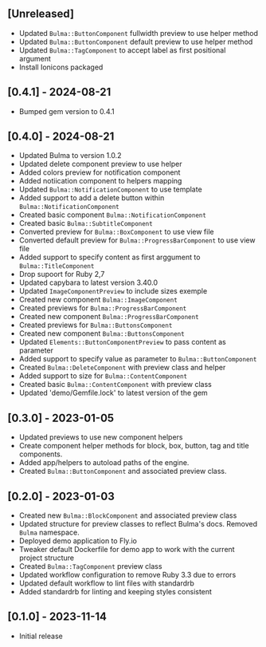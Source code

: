 ## [Unreleased]

- Updated `Bulma::ButtonComponent` fullwidth preview to use helper method
- Updated `Bulma::ButtonComponent` default preview to use helper method
- Updated `Bulma::TagComponent` to accept label as first positional argument
- Install Ionicons packaged

## [0.4.1] - 2024-08-21

- Bumped gem version to 0.4.1

## [0.4.0] - 2024-08-21

- Updated Bulma to version 1.0.2
- Updated delete component preview to use helper
- Added colors preview for notification component
- Added notiication component to helpers mapping
- Updated `Bulma::NotificationComponent` to use template
- Added support to add a delete button within `Bulma::NotificationComponent`
- Created basic component `Bulma::NotificationComponent`
- Created basic `Bulma::SubtitleComponent`
- Converted preview for `Bulma::BoxComponent` to use view file
- Converted default preview for `Bulma::ProgressBarComponent` to use view file
- Added support to specify content as first arggument to `Bulma::TitleComponent`
- Drop supoort for Ruby 2,7
- Updated capybara to latest version 3.40.0
- Updated `ImageComponentPreview` to include sizes exemple
- Created new component `Bulma::ImageComponent`
- Created previews for `Bulma::ProgressBarComponent`
- Created new component `Bulma::ProgressBarComponent`
- Created previews for `Bulma::ButtonsComponent`
- Created new component `Bulma::ButtonsComponent`
- Updated `Elements::ButtonComponentPreview` to pass content as parameter
- Added support to specify value as parameter to `Bulma::ButtonComponent`
- Created `Bulma::DeleteComponent` with preview class and helper
- Added support to size for `Bulma::ContentComponent`
- Created basic `Bulma::ContentComponent` with preview class
- Updated 'demo/Gemfile.lock' to latest version of the gem

## [0.3.0] - 2023-01-05

- Updated previews to use new component helpers
- Create component helper methods for block, box, button, tag and title components.
- Added app/helpers to autoload paths of the engine.
- Created `Bulma::ButtonComponent` and associated preview class.

## [0.2.0] - 2023-01-03

- Created new `Bulma::BlockComponent` and associated preview class
- Updated structure for preview classes to reflect Bulma's docs. Removed `Bulma` namespace.
- Deployed demo application to Fly.io
- Tweaker default Dockerfile for demo app to work with the current project structure
- Created `Bulma::TagComponent` preview class
- Updated workflow configuration to remove Ruby 3.3 due to errors
- Updated default workflow to lint files with standardrb
- Added standardrb for linting and keeping styles consistent

## [0.1.0] - 2023-11-14

- Initial release
